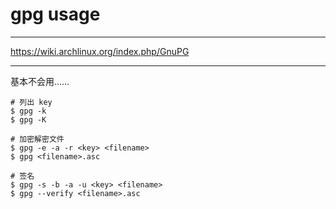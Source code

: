 # gpg usage

---

https://wiki.archlinux.org/index.php/GnuPG

---

基本不会用……

```
# 列出 key
$ gpg -k
$ gpg -K

# 加密解密文件
$ gpg -e -a -r <key> <filename>
$ gpg <filename>.asc

# 签名
$ gpg -s -b -a -u <key> <filename>
$ gpg --verify <filename>.asc
```
